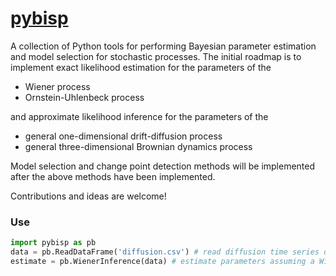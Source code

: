 [pybisp](http://nbviewer.ipython.org/github/ronojoy/pybisp/tree/master/)
======

A collection of Python tools for performing Bayesian parameter estimation and model selection for stochastic processes. The initial roadmap is to implement exact likelihood estimation for the parameters of the 

* Wiener process
* Ornstein-Uhlenbeck process

and approximate likelihood inference for the parameters of the

* general one-dimensional drift-diffusion process
* general three-dimensional Brownian dynamics process

Model selection and change point detection methods will be implemented after the above methods have been implemented.

Contributions and ideas are welcome!

### Use

```python
import pybisp as pb
data = pb.ReadDataFrame('diffusion.csv') # read diffusion time series data from csv
estimate = pb.WienerInference(data) # estimate parameters assuming a Wiener process
```

